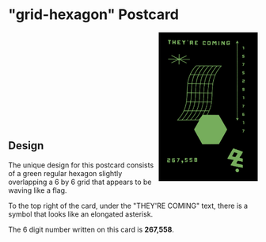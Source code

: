 # "grid-hexagon" Postcard

<img align="right" src="https://github.com/junk-shop/they-are-coming/blob/main/postcards/grid-hexagon-edited.png" width="200" height="300"/>

<br>
<br>
<br>
<br>
<br>
<br>
<br>
<br>
<br>
<br>
<br>

## Design

The unique design for this postcard consists of a green regular hexagon slightly overlapping a 6 by 6 grid that appears to be waving like a flag.

To the top right of the card, under the "THEY'RE COMING" text, there is a symbol that looks like an elongated asterisk.

The 6 digit number written on this card is **267,558**.